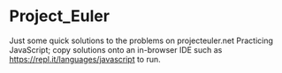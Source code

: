 # Project_Euler

Just some quick solutions to the problems on projecteuler.net
Practicing JavaScript; copy solutions onto an in-browser IDE such as https://repl.it/languages/javascript to run.